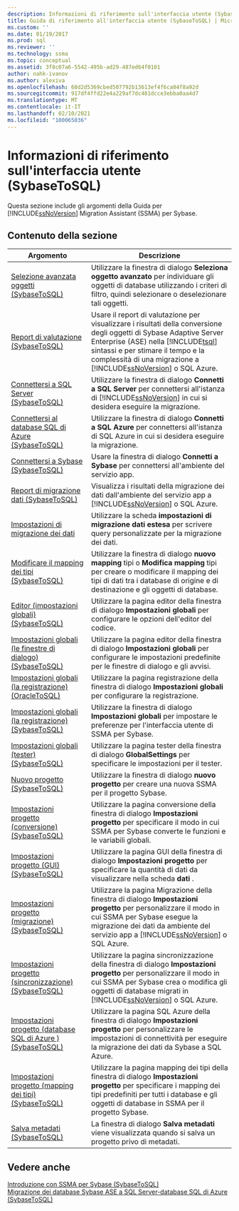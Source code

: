 ```yaml
---
description: Informazioni di riferimento sull'interfaccia utente (SybaseToSQL)
title: Guida di riferimento all'interfaccia utente (SybaseToSQL) | Microsoft Docs
ms.custom: ''
ms.date: 01/19/2017
ms.prod: sql
ms.reviewer: ''
ms.technology: ssma
ms.topic: conceptual
ms.assetid: 3f8c07a6-5542-495b-ad29-487ed64f0101
author: nahk-ivanov
ms.author: alexiva
ms.openlocfilehash: 68d2d5369cbed507792b13613ef4f6ca04f8a92d
ms.sourcegitcommit: 917df4ffd22e4a229af7dc481dcce3ebba0aa4d7
ms.translationtype: MT
ms.contentlocale: it-IT
ms.lasthandoff: 02/10/2021
ms.locfileid: "100065036"
---
```

# <a name="user-interface-reference-sybasetosql"></a>Informazioni di riferimento sull'interfaccia utente (SybaseToSQL)
Questa sezione include gli argomenti della Guida per [!INCLUDE[ssNoVersion](../../includes/ssnoversion-md.md)] Migration Assistant (SSMA) per Sybase.  
  
## <a name="in-this-section"></a>Contenuto della sezione  
  
|Argomento|Descrizione|  
|---------|---------------|  
|[Selezione avanzata oggetti &#40;SybaseToSQL&#41;](../../ssma/sybase/advanced-object-selection-sybasetosql.md)|Utilizzare la finestra di dialogo **Seleziona oggetto avanzato** per individuare gli oggetti di database utilizzando i criteri di filtro, quindi selezionare o deselezionare tali oggetti.|  
|[Report di valutazione &#40;SybaseToSQL&#41;](../../ssma/sybase/assessment-report-sybasetosql.md)|Usare il report di valutazione per visualizzare i risultati della conversione degli oggetti di Sybase Adaptive Server Enterprise (ASE) nella [!INCLUDE[tsql](../../includes/tsql-md.md)] sintassi e per stimare il tempo e la complessità di una migrazione a [!INCLUDE[ssNoVersion](../../includes/ssnoversion-md.md)] o SQL Azure.|  
|[Connettersi a SQL Server &#40;SybaseToSQL&#41;](../../ssma/sybase/connect-to-sql-server-sybasetosql.md)|Utilizzare la finestra di dialogo **Connetti a SQL Server** per connettersi all'istanza di [!INCLUDE[ssNoVersion](../../includes/ssnoversion-md.md)] in cui si desidera eseguire la migrazione.|  
|[Connettersi al database SQL di Azure &#40;SybaseToSQL&#41;](../../ssma/sybase/connect-to-azure-sql-db-sybasetosql.md)|Utilizzare la finestra di dialogo **Connetti a SQL Azure** per connettersi all'istanza di SQL Azure in cui si desidera eseguire la migrazione.|  
|[Connettersi a Sybase &#40;SybaseToSQL&#41;](../../ssma/sybase/connect-to-sybase-sybasetosql.md)|Usare la finestra di dialogo **Connetti a Sybase** per connettersi all'ambiente del servizio app.|  
|[Report di migrazione dati &#40;SybaseToSQL&#41;](../../ssma/sybase/data-migration-report-sybasetosql.md)|Visualizza i risultati della migrazione dei dati dall'ambiente del servizio app a [!INCLUDE[ssNoVersion](../../includes/ssnoversion-md.md)] o SQL Azure.|  
|[Impostazioni di migrazione dei dati](data-migration-settings-sybasetosql.md)|Utilizzare la scheda **impostazioni di migrazione dati estesa** per scrivere query personalizzate per la migrazione dei dati.|  
|[Modificare il mapping dei tipi &#40;SybaseToSQL&#41;](../../ssma/sybase/edit-type-mapping-sybasetosql.md)|Utilizzare la finestra di dialogo **nuovo mapping** tipi o **Modifica mapping** tipi per creare o modificare il mapping dei tipi di dati tra i database di origine e di destinazione e gli oggetti di database.|  
|[Editor &#40;impostazioni globali&#41; &#40;SybaseToSQL&#41;](../../ssma/sybase/global-settings-editor-sybasetosql.md)|Utilizzare la pagina editor della finestra di dialogo **Impostazioni globali** per configurare le opzioni dell'editor del codice.|  
|[Impostazioni globali &#40;le finestre di dialogo&#41;  &#40;SybaseToSQL&#41;](../../ssma/sybase/global-settings-dialogs-sybasetosql.md)|Utilizzare la pagina editor della finestra di dialogo **Impostazioni globali** per configurare le impostazioni predefinite per le finestre di dialogo e gli avvisi.|  
|[Impostazioni globali &#40;la registrazione&#41; &#40;OracleToSQL&#41;](../../ssma/oracle/global-settings-logging-oracletosql.md)|Utilizzare la pagina registrazione della finestra di dialogo **Impostazioni globali** per configurare la registrazione.|  
|[Impostazioni globali &#40;la registrazione&#41; &#40;SybaseToSQL&#41;](../../ssma/sybase/global-settings-logging-sybasetosql.md)|Utilizzare la finestra di dialogo **Impostazioni globali** per impostare le preferenze per l'interfaccia utente di SSMA per Sybase.|  
|[Impostazioni globali &#40;tester&#41; &#40;SybaseToSQL&#41;](../../ssma/sybase/global-settings-tester-sybasetosql.md)|Utilizzare la pagina tester della finestra di dialogo **GlobalSettings** per specificare le impostazioni per il tester.|  
|[Nuovo progetto &#40;SybaseToSQL&#41;](../../ssma/sybase/new-project-sybasetosql.md)|Utilizzare la finestra di dialogo **nuovo progetto** per creare una nuova SSMA per il progetto Sybase.|  
|[Impostazioni progetto &#40;conversione&#41; &#40;SybaseToSQL&#41;](../../ssma/sybase/project-settings-conversion-sybasetosql.md)|Utilizzare la pagina conversione della finestra di dialogo **Impostazioni progetto** per specificare il modo in cui SSMA per Sybase converte le funzioni e le variabili globali.|  
|[Impostazioni progetto &#40;GUI&#41; &#40;SybaseToSQL&#41;](../../ssma/sybase/project-settings-gui-sybasetosql.md)|Utilizzare la pagina GUI della finestra di dialogo **Impostazioni progetto** per specificare la quantità di dati da visualizzare nella scheda **dati** .|  
|[Impostazioni progetto &#40;migrazione&#41; &#40;SybaseToSQL&#41;](../../ssma/sybase/project-settings-migration-sybasetosql.md)|Utilizzare la pagina Migrazione della finestra di dialogo **Impostazioni progetto** per personalizzare il modo in cui SSMA per Sybase esegue la migrazione dei dati da ambiente del servizio app a [!INCLUDE[ssNoVersion](../../includes/ssnoversion-md.md)] o SQL Azure.|  
|[Impostazioni progetto &#40;sincronizzazione&#41; &#40;SybaseToSQL&#41;](../../ssma/sybase/project-settings-synchronization-sybasetosql.md)|Utilizzare la pagina sincronizzazione della finestra di dialogo **Impostazioni progetto** per personalizzare il modo in cui SSMA per Sybase crea o modifica gli oggetti di database migrati in [!INCLUDE[ssNoVersion](../../includes/ssnoversion-md.md)] o SQL Azure.|  
|[Impostazioni progetto &#40;database SQL di Azure &#41; &#40;SybaseToSQL&#41;](../../ssma/sybase/project-settings-azure-sql-db-sybasetosql.md)|Utilizzare la pagina SQL Azure della finestra di dialogo **Impostazioni progetto** per personalizzare le impostazioni di connettività per eseguire la migrazione dei dati da Sybase a SQL Azure.|  
|[Impostazioni progetto &#40;mapping dei tipi&#41; &#40;SybaseToSQL&#41;](../../ssma/sybase/project-settings-type-mapping-sybasetosql.md)|Utilizzare la pagina mapping dei tipi della finestra di dialogo **Impostazioni progetto** per specificare i mapping dei tipi predefiniti per tutti i database e gli oggetti di database in SSMA per il progetto Sybase.|  
|[Salva metadati &#40;SybaseToSQL&#41;](../../ssma/sybase/save-metadata-sybasetosql.md)|La finestra di dialogo **Salva metadati** viene visualizzata quando si salva un progetto privo di metadati.|  
  
## <a name="see-also"></a>Vedere anche  
[Introduzione con SSMA per Sybase &#40;SybaseToSQL&#41;](../../ssma/sybase/getting-started-with-ssma-for-sybase-sybasetosql.md)  
[Migrazione dei database Sybase ASE a SQL Server-database SQL di Azure &#40;SybaseToSQL&#41;](../../ssma/sybase/migrating-sybase-ase-databases-to-sql-server-azure-sql-db-sybasetosql.md)  
  
